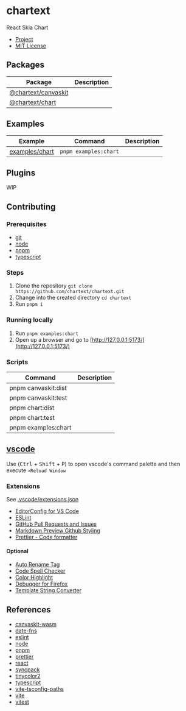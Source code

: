 # chartext

React Skia Chart

- [Project](https://github.com/orgs/chartext/projects/1)
- [MIT License](./LICENSE)

## Packages

| Package | Description |
| - | - |
| [@chartext/canvaskit](./packages/canvaskit/) | |
| [@chartext/chart](./packages/chart/) | |

## Examples

| Example | Command | Description |
| - | - | - |
| [examples/chart](./examples/chart/) | `pnpm examples:chart` |  |

## Plugins

WIP

## Contributing

### Prerequisites

- [git](https://git-scm.com/downloads)
- [node](https://nodejs.org/)
- [pnpm](https://pnpm.io/installation)
- [typescript](https://www.typescriptlang.org/download)

### Steps

1. Clone the repository `git clone https://github.com/chartext/chartext.git`
2. Change into the created directory `cd chartext`
3. Run `pnpm i`

### Running locally

1. Run `pnpm examples:chart`
2. Open up a browser and go to [http://127.0.0.1:5173/](http://127.0.0.1:5173/)

### Scripts

| Command | Description |
| - | - |
| pnpm canvaskit:dist |  |
| pnpm canvaskit:test | |
| pnpm chart:dist | |
| pnpm chart:test | |
| pnpm examples:chart | |

## [vscode](https://code.visualstudio.com/)

Use (<kbd>Ctrl</kbd> + <kbd>Shift</kbd> + <kbd>P</kbd>) to open vscode's command palette and then execute `>Reload Window`

### Extensions

See [.vscode/extensions.json](.vscode/extensions.json)
- [EditorConfig for VS Code](https://marketplace.visualstudio.com/items?itemName=EditorConfig.EditorConfig)
- [ESLint](https://marketplace.visualstudio.com/items?itemName=dbaeumer.vscode-eslint)
- [GitHub Pull Requests and Issues](https://marketplace.visualstudio.com/items?itemName=GitHub.vscode-pull-request-github)
- [Markdown Preview Github Styling](https://marketplace.visualstudio.com/items?itemName=bierner.markdown-preview-github-styles)
- [Prettier - Code formatter](https://marketplace.visualstudio.com/items?itemName=esbenp.prettier-vscode)

#### Optional

- [Auto Rename Tag](https://marketplace.visualstudio.com/items?itemName=formulahendry.auto-rename-tag)
- [Code Spell Checker](https://marketplace.visualstudio.com/items?itemName=streetsidesoftware.code-spell-checker)
- [Color Highlight](https://marketplace.visualstudio.com/items?itemName=naumovs.color-highlight)
- [Debugger for Firefox](https://marketplace.visualstudio.com/items?itemName=firefox-devtools.vscode-firefox-debug)
- [Template String Converter](https://marketplace.visualstudio.com/items?itemName=meganrogge.template-string-converter)

## References
- [canvaskit-wasm](https://github.com/google/skia/tree/main/modules/canvaskit)
- [date-fns](https://github.com/date-fns/date-fns)
- [eslint](https://github.com/eslint/eslint)
- [node](https://github.com/nodejs/node)
- [pnpm](https://github.com/pnpm/pnpm)
- [prettier](https://github.com/prettier/prettier)
- [react](https://github.com/facebook/react)
- [syncpack](https://github.com/JamieMason/syncpack)
- [tinycolor2](https://github.com/bgrins/TinyColor)
- [typescript](https://github.com/microsoft/TypeScript)
- [vite-tsconfig-paths](https://github.com/aleclarson/vite-tsconfig-paths)
- [vite](https://github.com/vitejs/vite)
- [vitest](https://github.com/vitest-dev/vitest)
